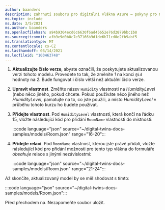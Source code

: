 ```yaml
---
author: baanders
description: zahrnutí souboru pro digitální vlákna Azure – pokyny pro model v kurzu příkazového řádku
ms.topic: include
ms.date: 3/5/2021
ms.author: baanders
ms.openlocfilehash: a94b9304ecd6c6630f6ad45652e76d2879bbc1b8
ms.sourcegitcommit: afb9e9d0b0c7e37166b9d1de6b71cd0e2fb9abf5
ms.translationtype: MT
ms.contentlocale: cs-CZ
ms.lasthandoff: 03/14/2021
ms.locfileid: "103463748"
---
```

1. **Aktualizujte číslo verze**, abyste označili, že poskytujete aktualizovanou verzi tohoto modelu. Provedete to tak, že změníte *1* na konci `@id` hodnoty na *2*. Bude fungovat i číslo větší než aktuální číslo verze.
1. **Upravit vlastnost**. Změňte název `Humidity` vlastnosti na *HumidityLevel* (nebo něco jiného, pokud chcete. Pokud používáte něco jiného než *HumidityLevel*, pamatujte na to, co jste použili, a místo *HumidityLevel* v průběhu tohoto kurzu ho budete používat.
1. **Přidejte vlastnost**. Pod `HumidityLevel` vlastností, která končí na řádku 15, vložte následující kód pro přidání `RoomName` vlastnosti do místnosti:

    :::code language="json" source="~/digital-twins-docs-samples/models/Room.json" range="16-20":::

1. **Přidejte relaci**. Pod `RoomName` vlastnost, kterou jste právě přidali, vložte následující kód pro přidání možnosti pro tento typ vlákna do formuláře *obsahuje* relace s jinými nezávislostmi:

    :::code language="json" source="~/digital-twins-docs-samples/models/Room.json" range="21-24":::

Až skončíte, aktualizovaný model by se měl shodovat s tímto:

:::code language="json" source="~/digital-twins-docs-samples/models/Room.json":::

Před přechodem na. Nezapomeňte soubor uložit.